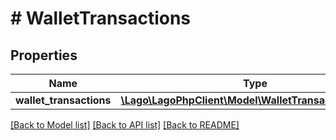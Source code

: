 # # WalletTransactions

## Properties

Name | Type | Description | Notes
------------ | ------------- | ------------- | -------------
**wallet_transactions** | [**\Lago\LagoPhpClient\Model\WalletTransactionObject[]**](WalletTransactionObject.md) |  |

[[Back to Model list]](../../README.md#models) [[Back to API list]](../../README.md#endpoints) [[Back to README]](../../README.md)
